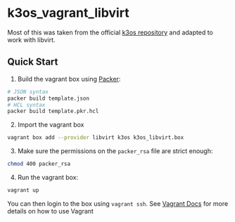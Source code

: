 # k3os_vagrant_libvirt

Most of this was taken from the official [k3os repository](https://github.com/rancher/k3os/tree/master/package/packer/vagrant) and adapted to work with libvirt.

## Quick Start

1. Build the vagrant box using [Packer](https://www.packer.io/):

```bash
# JSON syntax
packer build template.json
# HCL syntax
packer build template.pkr.hcl
```

2. Import the vagrant box

```bash
vagrant box add --provider libvirt k3os k3os_libvirt.box
```

3. Make sure the permissions on the `packer_rsa` file are strict enough:
```bash
chmod 400 packer_rsa
```

4. Run the vagrant box:

```bash
vagrant up
```

You can then login to the box using `vagrant ssh`. See [Vagrant
Docs](https://www.vagrantup.com/docs/index.html) for more details on how
to use Vagrant
